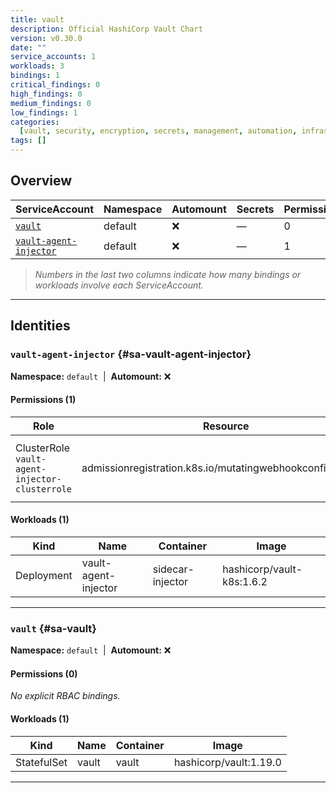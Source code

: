 ```yaml
---
title: vault
description: Official HashiCorp Vault Chart
version: v0.30.0
date: ""
service_accounts: 1
workloads: 3
bindings: 1
critical_findings: 0
high_findings: 0
medium_findings: 0
low_findings: 1
categories:
  [vault, security, encryption, secrets, management, automation, infrastructure]
tags: []
---
```


## Overview

| ServiceAccount                                     | Namespace | Automount | Secrets | Permissions | Workloads |
| -------------------------------------------------- | --------- | --------- | ------- | ----------- | --------- |
| [`vault`](#sa-vault)                               | default   | ❌        | —       | 0           | 1         |
| [`vault-agent-injector`](#sa-vault-agent-injector) | default   | ❌        | —       | 1           | 1         |

> _Numbers in the last two columns indicate how many bindings or workloads involve each ServiceAccount._

---

## Identities

### `vault-agent-injector` {#sa-vault-agent-injector}

**Namespace:** `default` &nbsp;|&nbsp; **Automount:** ❌

#### Permissions (1)

| Role                                           | Resource                                                   | Verbs                      | Risk |
| ---------------------------------------------- | ---------------------------------------------------------- | -------------------------- | ---- |
| ClusterRole `vault-agent-injector-clusterrole` | admissionregistration.k8s.io/mutatingwebhookconfigurations | get · list · patch · watch | Low  |

#### Workloads (1)

| Kind       | Name                 | Container        | Image                     |
| ---------- | -------------------- | ---------------- | ------------------------- |
| Deployment | vault-agent-injector | sidecar-injector | hashicorp/vault-k8s:1.6.2 |

---

### `vault` {#sa-vault}

**Namespace:** `default` &nbsp;|&nbsp; **Automount:** ❌

#### Permissions (0)

_No explicit RBAC bindings._

#### Workloads (1)

| Kind        | Name  | Container | Image                  |
| ----------- | ----- | --------- | ---------------------- |
| StatefulSet | vault | vault     | hashicorp/vault:1.19.0 |

---
